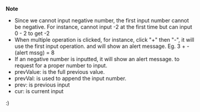 **Note**
- Since we cannot input negative number, the first input number cannot be negative.
For instance, cannot input -2 at the first time but can input 0 - 2 to get -2
- When multiple operation is clicked, for instance, click "+" then "-", it will use the first input operation.
and will show an alert message. Eg. 3 + - (alert mssg) = 8
- If an negative number is inputted, it will show an alert message.
to request for a proper number to input.
- prevValue: is the full previous value.
- prevVal: is used to append the input number.
- prev: is previous input
- cur: is current input

:)
